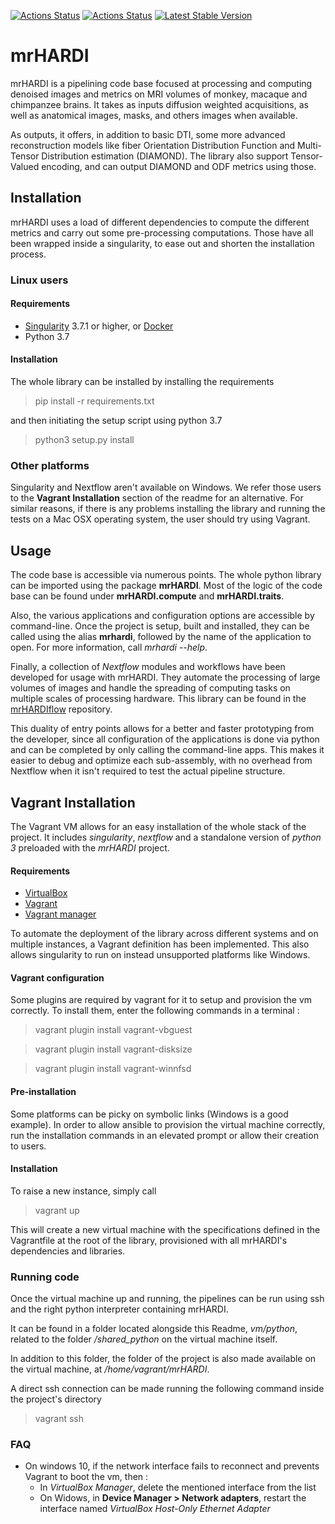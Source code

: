 [![Actions Status](https://github.com/AlexVCaron/mrHARDI/workflows/Release%20build/badge.svg)](https://github.com/AlexVCaron/mrHARDI/workflows/actions)
[![Actions Status](https://github.com/AlexVCaron/mrHARDI/workflows/Development%20build/badge.svg)](https://github.com/AlexVCaron/mrHARDI/workflows/actions)
[![Latest Stable Version](https://img.shields.io/github/v/release/AlexVCaron/mrHARDI)](https://github.com/AlexVCaron/mrHARDI/releases)

# mrHARDI

mrHARDI is a pipelining code base focused at processing and computing 
denoised images and metrics on MRI volumes of monkey, macaque and chimpanzee
brains. It takes as inputs diffusion weighted acquisitions, as well as 
anatomical images, masks, and others images when available.

As outputs, it offers, in addition to basic DTI, some more advanced 
reconstruction models like fiber Orientation Distribution Function and 
Multi-Tensor Distribution estimation (DIAMOND). The library also support 
Tensor-Valued encoding, and can output DIAMOND and ODF metrics using those.

## Installation

mrHARDI uses a load of different dependencies to compute the different 
metrics and carry out some pre-processing computations. Those have all been 
wrapped inside a singularity, to ease out and shorten the installation process.

### Linux users

#### Requirements

- [Singularity](https://docs.sylabs.io/guides/3.0/user-guide/installation.html) 3.7.1 or higher, or [Docker](https://docs.docker.com/engine/install/)
- Python 3.7

#### Installation

The whole library can be installed by installing the requirements

> pip install -r requirements.txt

and then initiating the setup script using python 3.7

> python3 setup.py install

### Other platforms

Singularity and Nextflow aren't available on Windows. We refer those users to 
the **Vagrant Installation** section of the readme for an alternative. For 
similar reasons, if there is any problems installing the library and running 
the tests on a Mac OSX operating system, the user should try using Vagrant.

## Usage

The code base is accessible via numerous points. The whole python library can 
be imported using the package **mrHARDI**. Most of the logic of the code 
base can be found under **mrHARDI.compute** and **mrHARDI.traits**.

Also, the various applications and configuration options are accessible by 
command-line. Once the project is setup, built and installed, they can be 
called using the alias **mrhardi**, followed by the name of the 
application to open. For more information, call *mrhardi --help*.

Finally, a collection of *Nextflow* modules and workflows have been developed 
for usage with mrHARDI. They automate the processing of large volumes of images 
and handle the spreading of computing tasks on multiple scales of processing 
hardware. This library can be found in the 
[mrHARDIflow](https://github.com/AlexVCaron/mrHARDIflow) repository.

This duality of entry points allows for a better and faster prototyping from 
the developer, since all configuration of the applications is done via python 
and can be completed by only calling the command-line apps. This makes it 
easier to debug and optimize each sub-assembly, with no overhead from Nextflow 
when it isn't required to test the actual pipeline structure.

## Vagrant Installation

The Vagrant VM allows for an easy installation of the whole stack of the 
project. It includes *singularity*, *nextflow* and a standalone version of 
*python 3* preloaded with the *mrHARDI* project.

#### Requirements

- [VirtualBox](https://www.virtualbox.org/wiki/Downloads)
- [Vagrant](https://www.vagrantup.com/downloads.html)
- [Vagrant manager](https://www.vagrantmanager.com/downloads/)

To automate the deployment of the library across different systems and on 
multiple instances, a Vagrant definition has been implemented. This also 
allows singularity to run on instead unsupported platforms like Windows.

#### Vagrant configuration

Some plugins are required by vagrant for it to setup and provision the vm 
correctly. To install them, enter the following commands in a terminal : 

> vagrant plugin install vagrant-vbguest

> vagrant plugin install vagrant-disksize

> vagrant plugin install vagrant-winnfsd

#### Pre-installation

Some platforms can be picky on symbolic links (Windows is a good example). In 
order to allow ansible to provision the virtual machine correctly, run the 
installation commands in an elevated prompt or allow their creation to users.

#### Installation

To raise a new instance, simply call

> vagrant up

This will create a new virtual machine with the specifications defined in the 
Vagrantfile at the root of the library, provisioned with all mrHARDI's 
dependencies and libraries.

### Running code

Once the virtual machine up and running, the pipelines can be run using ssh and 
the right python interpreter containing mrHARDI.

It can be found in a folder located alongside this Readme, *vm/python*, related 
to the folder */shared_python* on the virtual machine itself.

In addition to this folder, the folder of the project is also made available on 
the virtual machine, at */home/vagrant/mrHARDI*.

A direct ssh connection can be made running the following command inside the 
project's directory

> vagrant ssh

### FAQ

- On windows 10, if the network interface fails to reconnect and prevents 
  Vagrant to boot the vm, then :
  - In *VirtualBox Manager*, delete the mentioned interface from the list
  - On Widows, in **Device Manager > Network adapters**, restart the interface 
    named *VirtualBox Host-Only Ethernet Adapter*
